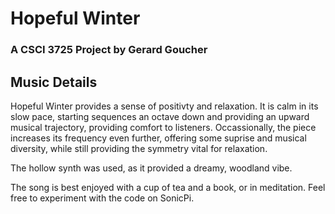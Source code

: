 # Hopeful Winter
### A CSCI 3725 Project by Gerard Goucher

## Music Details

Hopeful Winter provides a sense of positivty and relaxation. It is calm in its slow pace, starting sequences an octave down and providing an upward musical trajectory, providing comfort to listeners. Occassionally, the piece increases its frequency even further, offering some suprise and musical diversity, while still providing the symmetry vital for relaxation. 

The hollow synth was used, as it provided a dreamy, woodland vibe. 

The song is best enjoyed with a cup of tea and a book, or in meditation. Feel free to experiment with the code on SonicPi. 
